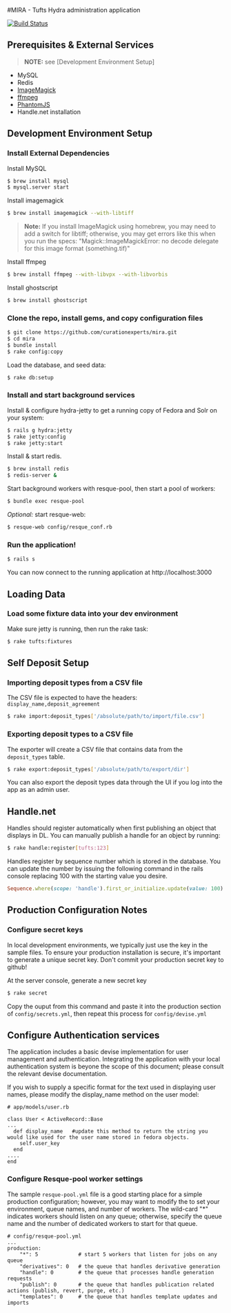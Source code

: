 #MIRA - Tufts Hydra administration application

[![Build Status](https://travis-ci.org/curationexperts/mira.svg?branch=master)](https://travis-ci.org/curationexperts/mira)


## Prerequisites & External Services
> **NOTE:** see [Development Environment Setup]
* MySQL
* Redis
* [ImageMagick](http://www.imagemagick.org/)
* [ffmpeg](http://www.ffmpeg.org/)
* [PhantomJS](https://github.com/teampoltergeist/poltergeist#installing-phantomjs)
* Handle.net installation

## Development Environment Setup

### Install External Dependencies
Install MySQL

```bash
$ brew install mysql
$ mysql.server start
```

Install imagemagick
```bash
$ brew install imagemagick --with-libtiff
```

> **Note:**  If you install ImageMagick using homebrew, you may need to add a switch for libtiff; otherwise,
you may get errors like this when you run the specs:
"Magick::ImageMagickError: no decode delegate for this image format (something.tif)"

Install ffmpeg
```bash
$ brew install ffmpeg --with-libvpx --with-libvorbis
```

Install ghostscript
```bash
$ brew install ghostscript
```

### Clone the repo, install gems, and copy configuration files
```bash
$ git clone https://github.com/curationexperts/mira.git
$ cd mira
$ bundle install
$ rake config:copy
```

Load the database, and seed data:
```bash
$ rake db:setup
```

### Install and start background services
Install & configure hydra-jetty to get a running copy of Fedora and Solr on your system:
```bash
$ rails g hydra:jetty
$ rake jetty:config
$ rake jetty:start
```

Install & start redis.
```bash
$ brew install redis
$ redis-server &
```

Start background workers with resque-pool, then start a pool of workers:
```bash
$ bundle exec resque-pool 
```

*Optional:* start resque-web:
```bash
$ resque-web config/resque_conf.rb
```

### Run the application!
```bash
$ rails s
```
You can now connect to the running application at http://localhost:3000

## Loading Data

### Load some fixture data into your dev environment

Make sure jetty is running, then run the rake task:

```bash
$ rake tufts:fixtures
```

## Self Deposit Setup
### Importing deposit types from a CSV file

The CSV file is expected to have the headers:  
` display_name,deposit_agreement `

```bash
$ rake import:deposit_types['/absolute/path/to/import/file.csv']
```

### Exporting deposit types to a CSV file

The exporter will create a CSV file that contains data from the `deposit_types` table.

```bash
$ rake export:deposit_types['/absolute/path/to/export/dir']
```

You can also export the deposit types data through the UI if you log into the app as an admin user.

## Handle.net

Handles should register automatically when first publishing an object that displays in DL. You can manually publish a handle for an object by running:

```bash
$ rake handle:register[tufts:123]
```

Handles register by sequence number which is stored in the database. You can update the number by issuing the following command in the rails console replacing 100 with the starting value you desire.

```ruby
Sequence.where(scope: 'handle').first_or_initialize.update(value: 100)
```


## Production Configuration Notes

### Configure secret keys
In local development environments, we typically just use the key in the sample files.
To ensure your production installation is secure, it's important to generate a unique secret key.
Don't commit your production secret key to github!

At the server console, generate a new secret key
```bash
$ rake secret
```

Copy the ouput from this command and paste it into the production section of `config/secrets.yml`,
then repeat this process for `config/devise.yml`

## Configure Authentication services
The application includes a basic devise implementation for user management and authentication.  Integrating the
application with your local authentication system is beyone the scope of this document; please consult the
relevant devise documentation.

If you wish to supply a specific format for the text used in displaying user names, please modify the display_name
method on the user model:
```text
# app/models/user.rb

class User < ActiveRecord::Base
...
  def display_name   #update this method to return the string you would like used for the user name stored in fedora objects.
    self.user_key
  end
....
end

```

### Configure Resque-pool worker settings
The sample `resque-pool.yml` file is a good starting place for a simple production configuration;
however, you may want to modify the  to set your environment, queue names, and number of workers.
The wild-card "*" indicates workers should listen on any queue; otherwise, specify the queue name
and the number of dedicated workers to start for that queue.
```text
# config/resque-pool.yml
...
production:
    "*": 5             # start 5 workers that listen for jobs on any queue
    "derivatives": 0   # the queue that handles derivative generation
    "handle": 0        # the queue that processes handle generation requests
    "publish": 0       # the queue that handles publication related actions (publish, revert, purge, etc.)
    "templates": 0     # the queue that handles template updates and imports
```

